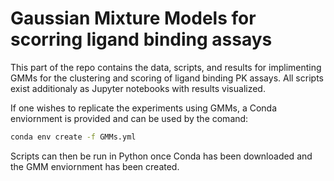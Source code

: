 # Gaussian Mixture Models for scorring ligand binding assays

This part of the repo contains the data, scripts, and results for implimenting GMMs for the clustering and scoring of ligand binding PK assays.  All scripts exist additionaly as Jupyter notebooks with results visualized.

If one wishes to replicate the experiments using GMMs, a Conda enviornment is provided and can be used by the comand:
```bash
conda env create -f GMMs.yml
```
Scripts can then be run in Python once Conda has been downloaded and the GMM enviornment has been created.
